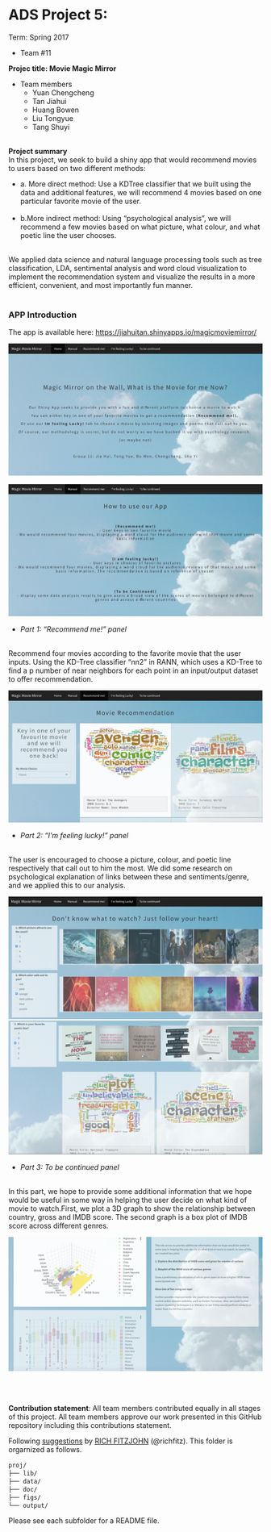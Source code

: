 # ADS Project 5: 

Term: Spring 2017

+ Team #11

**Projec title: Movie Magic Mirror**
+ Team members
	+ Yuan Chengcheng
	+ Tan Jiahui
	+ Huang Bowen
	+ Liu Tongyue
	+ Tang Shuyi
	<br/>
	
**Project summary**
<br/>
	In this project, we seek to build a shiny app that would recommend movies to users based on two different methods: 
<br/>
+ a. More direct method: Use a KDTree classifier that we built using the data and additional features, we will recommend 4 movies based on one particular favorite movie of the user.  
     <br/>
 + b.More indirect method: Using “psychological analysis”, we will recommend a few movies based on what picture, what colour, and what poetic line the user chooses.	
<br/>
	We applied data science and natural language processing tools such as tree classification, LDA, sentimental analysis and word cloud visualization to implement the recommendation system and visualize the results in a more efficient, convenient, and most importantly fun manner. 
<br/>
<br/>


### APP Introduction

The app is available here: https://jiahuitan.shinyapps.io/magicmoviemirror/


![alt tag](https://github.com/TZstatsADS/Spr2017-proj5-grp11/blob/bfc9d70e28c4e68c6d8efa8fd1dde5fa7bf18cd6/figs/Screen%20Shot%202017-04-27%20at%2010.52.54%20PM.png)

![alt tag](https://github.com/TZstatsADS/Spr2017-proj5-grp11/blob/bfc9d70e28c4e68c6d8efa8fd1dde5fa7bf18cd6/figs/Screen%20Shot%202017-04-27%20at%2010.53.03%20PM.png)
	
  + *Part 1: “Recommend me!” panel*
  <br/>
	Recommend four movies according to the favorite movie that the user inputs. Using the KD-Tree classifier “nn2” in RANN, which uses a KD-Tree to find a p number of near neighbors for each point in an input/output dataset to offer recommendation. 
<br/>

![alt tag](https://github.com/TZstatsADS/Spr2017-proj5-grp11/blob/bfc9d70e28c4e68c6d8efa8fd1dde5fa7bf18cd6/figs/Screen%20Shot%202017-04-27%20at%2010.53.10%20PM.png)
<br>

  + *Part 2: “I’m feeling lucky!” panel*
  <br/>
	The user is encouraged to choose a picture, colour, and poetic line respectively that call out to him the most. We did some research on psychological explanation of links between these and sentiments/genre, and we applied this to our analysis.
<br/>

![alt tag](https://github.com/TZstatsADS/Spr2017-proj5-grp11/blob/bfc9d70e28c4e68c6d8efa8fd1dde5fa7bf18cd6/figs/Screen%20Shot%202017-04-27%20at%2010.53.39%20PM.png)
![alt tag](https://github.com/TZstatsADS/Spr2017-proj5-grp11/blob/bfc9d70e28c4e68c6d8efa8fd1dde5fa7bf18cd6/figs/Screen%20Shot%202017-04-27%20at%2010.53.52%20PM.png)
<br/>

  + *Part 3: To be continued panel*
  <br/>
	In this part, we hope to provide some additional information that we hope would be useful in some way in helping the user decide on what kind of movie to watch.First, we plot a 3D graph to show the relationship between country, gross and IMDB score. The second graph is a box plot of IMDB score across different genres. 
<br/>

![alt tag](https://github.com/TZstatsADS/Spr2017-proj5-grp11/blob/ff7dc11dc6e86eaf1b4f5caa9fd5a3e691482040/figs/Screen%20Shot%202017-04-28%20at%2012.11.13%20AM.png)

<br/>
<br/>

**Contribution statement**: All team members contributed equally in all stages of this project. All team members approve our work presented in this GitHub repository including this contributions statement. 

Following [suggestions](http://nicercode.github.io/blog/2013-04-05-projects/) by [RICH FITZJOHN](http://nicercode.github.io/about/#Team) (@richfitz). This folder is orgarnized as follows.

```
proj/
├── lib/
├── data/
├── doc/
├── figs/
└── output/
```

Please see each subfolder for a README file.
